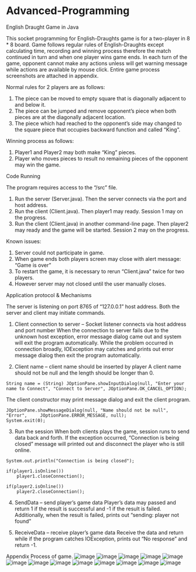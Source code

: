 # Advanced-Programming
English Draught Game in Java


This socket programming for English-Draughts game is for a two-player in 8 * 8 board. Game follows regular rules of English-Draughts except calculating time, recording and winning process therefore the match continued in turn and when one player wins game ends. In each turn of the game, opponent cannot make any actions unless will get warning message while actions are available by mouse click.
Entire game process screenshots are attached in appendix.


Normal rules for 2 players are as follows:
1.	The piece can be moved to empty square that is diagonally adjacent to and below it.
2.	The piece can be jumped and remove opponent’s piece when both pieces are at the diagonally adjacent location.
3.	The piece which had reached to the opponent’s side may changed to the square piece that occupies backward function and called “King”.


 Winning process as follows:
1.	Player1 and Player2 may both make “King” pieces.
2.	Player who moves pieces to result no remaining pieces of the opponent may win the game.



Code Running

The program requires access to the “/src” file. 
1.	Run the server (Server.java). Then the server connects via the port and host address.
2.	Run the client (Client.java). Then player1 may ready. Session 1 may on the progress.
3.	Run the client (Client.java) in another command-line page. Then player2 may ready and the game will be started. Session 2 may on the progress.

   
Known issues:
1.	Server could not participate in game.
2.	When game ends both players screen may close with alert message: “Game is over”
3.	To restart the game, it is necessary to rerun “Client.java” twice for two players.
4.	However server may not closed until the user manually closes.



Application protocol & Mechanisms

The server is listening on port 8765 of “127.0.0.1” host address. Both the server and client may initiate commands.


1. Client connection to server – Socket listener connects via host address and port number
When the connection to server fails due to the unknown host exception, error message dialog came out and system will exit the program automatically.
While the problem occurred in connection broadly, IOException may catches and prints out error message dialog then exit the program automatically.


2. Client name – client name should be inserted by player
A client name should not be null and the length should be longer than 0.
```
String name = (String) JOptionPane.showInputDialog(null, "Enter your name to Connect", "Connect to Server", JOptionPane.OK_CANCEL_OPTION);
```

The client constructor may print message dialog and exit the client program.
```
JOptionPane.showMessageDialog(null, "Name should not be null", "Error", 	JOptionPane.ERROR_MESSAGE, null);
System.exit(0);
```


3. Run the session
When both clients plays the game, session runs to send data back and forth. If the exception occurred, “Connection is being closed” message will printed out and disconnect the player who is still online.
```
System.out.println("Connection is being closed");
			
if(player1.isOnline())
	player1.closeConnection();
			
if(player2.isOnline())
	player2.closeConnection();
```

 
4. SendData – send player’s game data 
Player’s data may passed and return 1 if the result is successful and -1 if the result is failed.
Additionally, when the result is failed, prints out “sending: player not found”


5. ReceiveData – receive player’s game data 
Receive the data and return while if the program catches IOException, prints out “No response” and return -1.



Appendix
Process of game.
![image](https://github.com/Estelle-Lee/Advanced-Programming/assets/60001831/3eccf69f-1c24-420e-bcca-95addfd93666)
![image](https://github.com/Estelle-Lee/Advanced-Programming/assets/60001831/3a3ab840-c737-4ecf-a91e-5ffce10cfb23)
![image](https://github.com/Estelle-Lee/Advanced-Programming/assets/60001831/5069697d-1010-481c-a241-094ad096dd0a)
![image](https://github.com/Estelle-Lee/Advanced-Programming/assets/60001831/e79754d7-5551-471a-acba-d54e18fa6193)
![image](https://github.com/Estelle-Lee/Advanced-Programming/assets/60001831/8199a6ea-3c38-4bc8-a656-f5eb35e3261f)
![image](https://github.com/Estelle-Lee/Advanced-Programming/assets/60001831/5f2497ec-a132-4713-8139-5308836dd571)
![image](https://github.com/Estelle-Lee/Advanced-Programming/assets/60001831/9739c0a6-6ecf-42df-889d-97244c3fefc0)
![image](https://github.com/Estelle-Lee/Advanced-Programming/assets/60001831/48f230e5-5717-4070-95ca-ea8058b16b2c)
![image](https://github.com/Estelle-Lee/Advanced-Programming/assets/60001831/43bcc31c-d3a9-43b1-8a4f-9e37910d96ca)
![image](https://github.com/Estelle-Lee/Advanced-Programming/assets/60001831/3a984519-46a6-44e6-bea2-b8203c8db390)
![image](https://github.com/Estelle-Lee/Advanced-Programming/assets/60001831/577c0dd1-f73f-45bd-869c-09067004fbb2)
![image](https://github.com/Estelle-Lee/Advanced-Programming/assets/60001831/d4068354-a995-40d3-a636-4a571ca52cae)
![image](https://github.com/Estelle-Lee/Advanced-Programming/assets/60001831/81fae0bc-a3db-467b-ab5d-568ea5d0370c)
